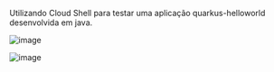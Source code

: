 Utilizando Cloud Shell para testar uma aplicação quarkus-helloworld desenvolvida em java.

![image](https://user-images.githubusercontent.com/56991414/201447818-fcfecd07-e472-4a65-ac3a-f3b1d308fb07.png)

![image](https://user-images.githubusercontent.com/56991414/201447837-e3a46c10-b0e4-4ee6-b115-b151225724ac.png)
